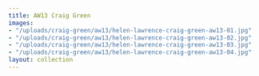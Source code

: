 ```yaml
---
title: AW13 Craig Green
images:
- "/uploads/craig-green/aw13/helen-lawrence-craig-green-aw13-01.jpg"
- "/uploads/craig-green/aw13/helen-lawrence-craig-green-aw13-02.jpg"
- "/uploads/craig-green/aw13/helen-lawrence-craig-green-aw13-03.jpg"
- "/uploads/craig-green/aw13/helen-lawrence-craig-green-aw13-04.jpg"
layout: collection
---
```


